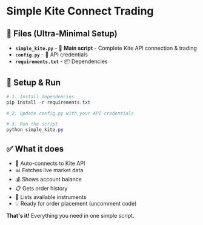 # Simple Kite Connect Trading

## 📁 Files (Ultra-Minimal Setup)

- **`simple_kite.py`** - 🚀 **Main script** - Complete Kite API connection & trading
- **`config.py`** - 🔧 API credentials  
- **`requirements.txt`** - 📦 Dependencies

## 🚀 Setup & Run

```powershell
# 1. Install dependencies
pip install -r requirements.txt

# 2. Update config.py with your API credentials

# 3. Run the script
python simple_kite.py
```

## ✅ What it does

- 🔐 Auto-connects to Kite API
- 📊 Fetches live market data
- 💰 Shows account balance
- 📋 Gets order history
- 🏪 Lists available instruments
- 💡 Ready for order placement (uncomment code)

**That's it!** Everything you need in one simple script.